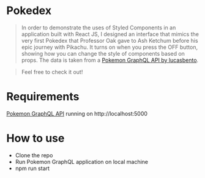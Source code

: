 # Pokedex
> In order to demonstrate the uses of Styled Components in an application built with React JS, I designed an interface that mimics the very first Pokedex that Professor Oak gave to Ash Ketchum before his epic journey with Pikachu.  It turns on when you press the OFF button, showing how you can change the style of components based on props.  The data is taken from a [Pokemon GraphQL API by lucasbento](https://github.com/lucasbento/graphql-pokemon). 

> Feel free to check it out!

# Requirements
[Pokemon GraphQL API](https://github.com/lucasbento/graphql-pokemon) running on http://localhost:5000

# How to use
* Clone the repo
* Run Pokemon GraphQL application on local machine
* npm run start
